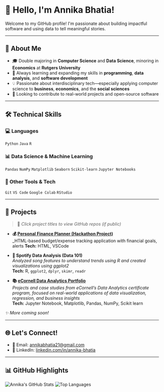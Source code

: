 # 👋 Hello, I'm Annika Bhatia!

Welcome to my GitHub profile! I'm passionate about building impactful software and using data to tell meaningful stories.

---

## 📌 About Me
- 🎓 Double majoring in **Computer Science** and **Data Science**, minoring in **Economics** at **Rutgers University**
- 🌱 Always learning and expanding my skills in **programming**, **data analysis**, and **software development**
- 💡 Passionate about interdisciplinary tech—especially applying computer science to **business**, **economics**, and the **social sciences**
- 🤝 Looking to contribute to real-world projects and open-source software

---

## 🛠️ Technical Skills

### 💻 Languages
`Python` `Java` `R`

### 📊 Data Science & Machine Learning
`Pandas` `NumPy` `Matplotlib` `Seaborn` `Scikit-learn` `Jupyter Notebooks`

### 🔧 Other Tools & Tech
`Git` `VS Code` `Google Colab` `RStudio`

---

## 🚀 Projects

> 🔗 *Click project titles to view GitHub repos (if public)*

- **💰 [Personal Finance Planner (Hackathon Project)](https://github.com/annikabhatia/SavvySpending)**  
  _HTML-based budget/expense tracking application with financial goals, alerts
  **Tech:** HTML, VSCode

- **🎵 Spotify Data Analysis (Data 101)**  
  _Analyzed song features to understand trends using R and created visualizations using ggplot2_  
  **Tech:** R, `ggplot2`, `dplyr`, `skimr`, `readr`
  
- **📚 [eCornell Data Analytics Portfolio](https://github.com/annikabhatia/my_eCornell_portfolio)**  
  _Projects and case studies from eCornell’s Data Analytics certificate program, focused on real-world applications of data visualization, regression, and business insights_  
  **Tech:** Jupyter Notebook, Matplotlib, Pandas, NumPy, Scikit learn



_✨ More coming soon!_

---

## 🌐 Let's Connect!

- 📧 Email: [annikabhatia21@gmail.com](mailto:annikabhatia21@gmail.com)  
- 💼 LinkedIn: [linkedin.com/in/annika-bhatia](https://www.linkedin.com/in/annika-bhatia)

---

## 📊 GitHub Highlights

<!-- Replace with actual widgets if you enable GitHub Readme Stats -->
![Annika's GitHub Stats](https://github-readme-stats.vercel.app/api?username=annikabhatia&show_icons=true&theme=radical)
![Top Languages](https://github-readme-stats.vercel.app/api/top-langs/?username=annikabhatia&layout=compact&theme=radical)

